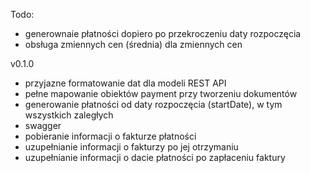 Todo:
- generownaie płatności dopiero po przekroczeniu daty rozpoczęcia
- obsługa zmiennych cen (średnia) dla zmiennych cen

v0.1.0
- przyjazne formatowanie dat dla modeli REST API
- pełne mapowanie obiektów payment przy tworzeniu dokumentów
- generowanie płatności od daty rozpoczęcia (startDate), w tym wszystkich zaległych
- swagger
- pobieranie informacji o fakturze płatności
- uzupełnianie informacji o fakturzy po jej otrzymaniu
- uzupełnianie informacji o dacie płatności po zapłaceniu faktury